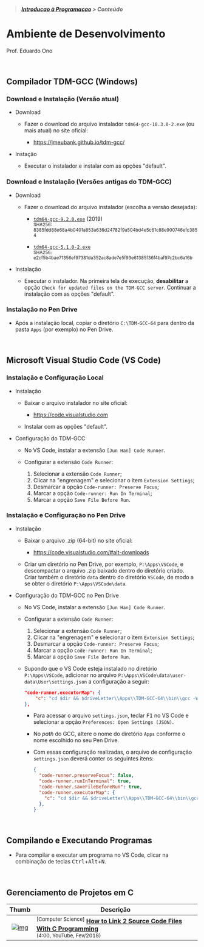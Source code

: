 > <h5><a href="https://github.com/eduardo-ono/Introducao-a-Programacao">Introducao à Programacao</a> > Conteúdo</h5>

# Ambiente de Desenvolvimento

Prof. Eduardo Ono

<br>

## Compilador TDM-GCC (Windows)

### Download e Instalação (Versão atual)

* Download

  * Fazer o download do arquivo instalador `tdm64-gcc-10.3.0-2.exe` (ou mais atual) no site oficial:

    * https://jmeubank.github.io/tdm-gcc/


* Instação

    * Executar o instalador e instalar com as opções "default".

### Download e Instalação (Versões antigas do TDM-GCC)

* Download

  * Fazer o download do arquivo instalador (escolha a versão desejada):

    * [`tdm64-gcc-9.2.0.exe`](https://github.com/jmeubank/tdm-gcc/releases/download/v9.2.0-tdm64-1/tdm64-gcc-9.2.0.exe) (2019)<br><sub>SHA256: 8385fdd88e68a4b0401a853a636d24782f9a504bd4e5c61c88e900746efc3854</sub>

    * [`tdm64-gcc-5.1.0-2.exe`](https://app.box.com/s/dujmht3ld9l3a2zb0wt0uvx8afjedoip)<br><sub>SHA256: e2cf5b4bae71356ef97381da352ac8ade7e5f93e61385f36f4baf97c2bc6a16b</sub>

* Instalação

  * Executar o instalador. Na primeira tela de execução, __desabilitar__ a opção `Check for updated files on the TDM-GCC server`. Continuar a instalação com as opções "default".

### Instalação no Pen Drive

* Após a instalação local, copiar o diretório `C:\TDM-GCC-64` para dentro da pasta `Apps` (por exemplo) no Pen Drive.

<br>

## Microsoft Visual Studio Code (VS Code)

### Instalação e Configuração Local

* Instalação

  * Baixar o arquivo instalador no site oficial:

    * https://code.visualstudio.com

  * Instalar com as opções "default".

* Configuração do TDM-GCC

  * No VS Code, instalar a extensão `[Jun Han] Code Runner`.

  * Configurar a extensão `Code Runner`:

    1. Selecionar a extensão `Code Runner`;
    1. Clicar na "engrenagem" e selecionar o item `Extension Settings`;
    1. Desmarcar a opção `Code-runner: Preserve Focus`;
    1. Marcar a opção `Code-runner: Run In Terminal`;
    1. Marcar a opção `Save File Before Run`.

### Instalação e Configuração no Pen Drive

* Instalação

  * Baixar o arquivo .zip (64-bit) no site oficial:

    * https://code.visualstudio.com/#alt-downloads
  
  * Criar um diretório no Pen Drive, por exemplo, `P:\Apps\VSCode`, e descompactar o arquivo .zip baixado dentro do diretório criado. Criar também o diretório `data` dentro do diretório `VSCode`, de modo a se obter o diretório `P:\Apps\VSCode\data`.

* Configuração do TDM-GCC no Pen Drive

  * No VS Code, instalar a extensão `[Jun Han] Code Runner`.

  * Configurar a extensão `Code Runner`:

    1. Selecionar a extensão `Code Runner`;
    1. Clicar na "engrenagem" e selecionar o item `Extension Settings`;
    1. Desmarcar a opção `Code-runner: Preserve Focus`;
    1. Marcar a opção `Code-runner: Run In Terminal`;
    1. Marcar a opção `Save File Before Run`.

  * Supondo que o VS Code esteja instalado no diretório `P:\Apps\VSCode`, adicionar no arquivo `P:\Apps\VSCode\data\user-data\User\settings.json` a configuração a seguir:

    ```json
    "code-runner.executorMap": {
        "c": "cd $dir && $driveLetter\\Apps\\TDM-GCC-64\\bin\\gcc -Wall -o $fileNameWithoutExt $fileName && $dir$fileNameWithoutExt",
    },
    ```

    * Para acessar o arquivo `settings.json`, teclar <kbd>F1</kbd> no VS Code e selecionar a opção `Preferences: Open Settings (JSON)`.

    * No _path_ do GCC, altere o nome do diretório `Apps` conforme o nome escolhido no seu Pen Drive.

    * Com essas configuração realizadas, o arquivo de configuração `settings.json` deverá conter os seguintes itens:

      ```json
      {
        "code-runner.preserveFocus": false,
        "code-runner.runInTerminal": true,
        "code-runner.saveFileBeforeRun": true,
        "code-runner.executorMap": {
          "c": "cd $dir && $driveLetter\\Apps\\TDM-GCC-64\\bin\\gcc -Wall -o $fileNameWithoutExt $fileName && $dir$fileNameWithoutExt",
        },
      }
      ```

<br>

## Compilando e Executando Programas

* Para compilar e executar um programa no VS Code, clicar na combinação de teclas <kbd>Ctrl</kbd>+<kbd>Alt</kbd>+<kbd>N</kbd>.

<br>

## Gerenciamento de Projetos em C

| Thumb | Descrição |
| :-: | --- |
| [![img](https://img.youtube.com/vi/IUylyTdX_8A/default.jpg)](https://www.youtube.com/watch?v=IUylyTdX_8A) | <sup>[Computer Science]</sup> [__How to Link 2 Source Code Files With C Programming__](https://www.youtube.com/watch?v=IUylyTdX_8A)<br> <sub>(4:00, YouTube, Fev/2018)</sub>

<br>
